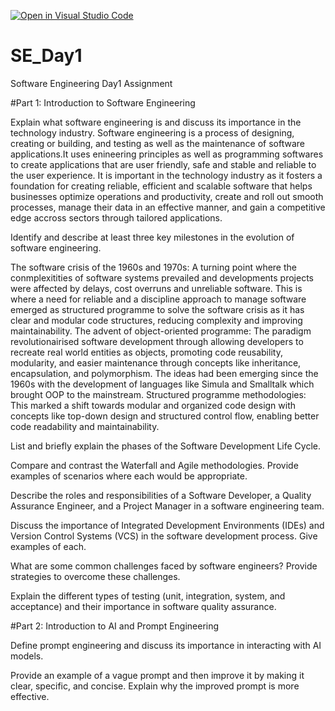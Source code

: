 [![Open in Visual Studio Code](https://classroom.github.com/assets/open-in-vscode-2e0aaae1b6195c2367325f4f02e2d04e9abb55f0b24a779b69b11b9e10269abc.svg)](https://classroom.github.com/online_ide?assignment_repo_id=18344831&assignment_repo_type=AssignmentRepo)
# SE_Day1
Software Engineering Day1 Assignment

#Part 1: Introduction to Software Engineering

Explain what software engineering is and discuss its importance in the technology industry.
Software engineering is a process of designing, creating or building, and testing as well as the maintenance of software applications.It uses enineering principles as well as programming softwares to create applications that are user friendly, safe and stable and reliable to the user experience. It is important in the technology industry as it fosters a foundation for creating reliable, efficient and scalable software that helps businesses optimize operations and productivity, create and roll out smooth processes, manage their data in an effective manner, and gain a competitive edge accross sectors through tailored applications.  

Identify and describe at least three key milestones in the evolution of software engineering.

 The software crisis of the 1960s and 1970s: A turning point where the conmplexitities of software systems prevailed and developments projects were affected by delays, cost overruns and unreliable software. This is where a need for reliable and a discipline approach to manage software emerged as structured programme to solve the software crisis as it has clear and modular code structures, reducing complexity and improving maintainability. 
 The advent of object-oriented programme: The paradigm revolutionairised software development through allowing developers to recreate real world entities as objects, promoting code reusability, modularity, and easier maintenance through concepts like inheritance, encapsulation, and polymorphism. The ideas had been emerging since the 1960s with the development of languages like Simula and Smalltalk which brought OOP to the mainstream.
 Structured programme methodologies: This marked a shift towards modular and organized code design with concepts like top-down design and structured control flow, enabling better code readability and maintainability. 

List and briefly explain the phases of the Software Development Life Cycle.



Compare and contrast the Waterfall and Agile methodologies. Provide examples of scenarios where each would be appropriate.


Describe the roles and responsibilities of a Software Developer, a Quality Assurance Engineer, and a Project Manager in a software engineering team.


Discuss the importance of Integrated Development Environments (IDEs) and Version Control Systems (VCS) in the software development process. Give examples of each.


What are some common challenges faced by software engineers? Provide strategies to overcome these challenges.


Explain the different types of testing (unit, integration, system, and acceptance) and their importance in software quality assurance.


#Part 2: Introduction to AI and Prompt Engineering


Define prompt engineering and discuss its importance in interacting with AI models.


Provide an example of a vague prompt and then improve it by making it clear, specific, and concise. Explain why the improved prompt is more effective.
